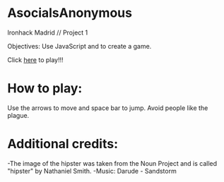AsocialsAnonymous
==================
Ironhack Madrid // Project 1

Objectives: Use JavaScript and <canvas> to create a game.

Click <a href="https://svmarinez.github.io/AsocialsAnonymous/">here</a> to play!!!

How to play: 
===============

Use the arrows to move and space bar to jump. Avoid people like the plague. 

Additional credits:
======================
 
-The image of the hipster was taken from the Noun Project and is called "hipster" by Nathaniel Smith.
-Music: Darude - Sandstorm